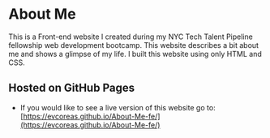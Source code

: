 # About Me
 This is a Front-end website I created during my NYC Tech Talent Pipeline fellowship web development bootcamp. This website
 describes a bit about me and shows a glimpse of my life. I built this website using only HTML and CSS.

## Hosted on GitHub Pages
* If you would like to see a live version of this website go to: [https://evcoreas.github.io/About-Me-fe/](https://evcoreas.github.io/About-Me-fe/)
